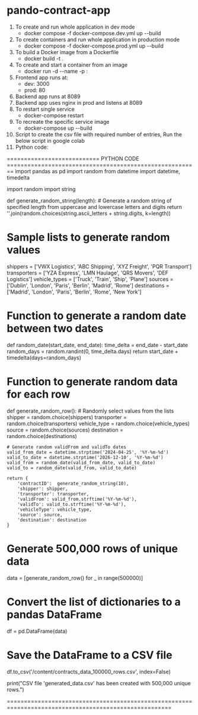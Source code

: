 # pando-contract-app

1. To create and run whole application in dev mode
   - docker compose -f docker-compose.dev.yml up --build
2. To create containers and run whole application in production mode
   - docker compose -f docker-compose.prod.yml up --build
3. To build a Docker image from a Dockerfile
   - docker build -t <image-name> .
4. To create and start a container from an image
   - docker run -d --name <container-name> -p <host-port>:<container-port> <image-name>
5. Frontend app runs at: 
   - dev: 3000
   - prod: 80
6. Backend app runs at 8089
7. Backend app uses nginx in prod and listens at 8089
8. To restart single service
   - docker-compose restart <service-name1> <service-name2>
9. To recreate the specific service image
   - docker-compose up --build <service-name> 
8. Script to create the csv file with required number of entries, Run the below script in google colab
7. Python code:

=========================== PYTHON CODE ========================================================
import pandas as pd
import random
from datetime import datetime, timedelta

import random
import string

def generate_random_string(length):
    # Generate a random string of specified length from uppercase and lowercase letters and digits
    return ''.join(random.choices(string.ascii_letters + string.digits, k=length))



# Sample lists to generate random values
shippers = ['VWX Logistics', 'ABC Shipping', 'XYZ Freight', 'PQR Transport']
transporters = ['YZA Express', 'LMN Haulage', 'QRS Movers', 'DEF Logistics']
vehicle_types = ['Truck', 'Train', 'Ship', 'Plane']
sources = ['Dublin', 'London', 'Paris', 'Berlin', 'Madrid', 'Rome']
destinations = ['Madrid', 'London', 'Paris', 'Berlin', 'Rome', 'New York']

# Function to generate a random date between two dates
def random_date(start_date, end_date):
    time_delta = end_date - start_date
    random_days = random.randint(0, time_delta.days)
    return start_date + timedelta(days=random_days)

# Function to generate random data for each row
def generate_random_row():
    # Randomly select values from the lists
    shipper = random.choice(shippers)
    transporter = random.choice(transporters)
    vehicle_type = random.choice(vehicle_types)
    source = random.choice(sources)
    destination = random.choice(destinations)

    # Generate random validFrom and validTo dates
    valid_from_date = datetime.strptime('2024-04-25', '%Y-%m-%d')
    valid_to_date = datetime.strptime('2026-12-10', '%Y-%m-%d')
    valid_from = random_date(valid_from_date, valid_to_date)
    valid_to = random_date(valid_from, valid_to_date)

    return {
        'contractID':  generate_random_string(10),
        'shipper': shipper,
        'transporter': transporter,
        'validFrom': valid_from.strftime('%Y-%m-%d'),
        'validTo': valid_to.strftime('%Y-%m-%d'),
        'vehicleType': vehicle_type,
        'source': source,
        'destination': destination
    }

# Generate 500,000 rows of unique data
data = [generate_random_row() for _ in range(500000)]

# Convert the list of dictionaries to a pandas DataFrame
df = pd.DataFrame(data)

# Save the DataFrame to a CSV file
df.to_csv('/content/contracts_data_100000_rows.csv', index=False)

print("CSV file 'generated_data.csv' has been created with 500,000 unique rows.")

======================================================================================================